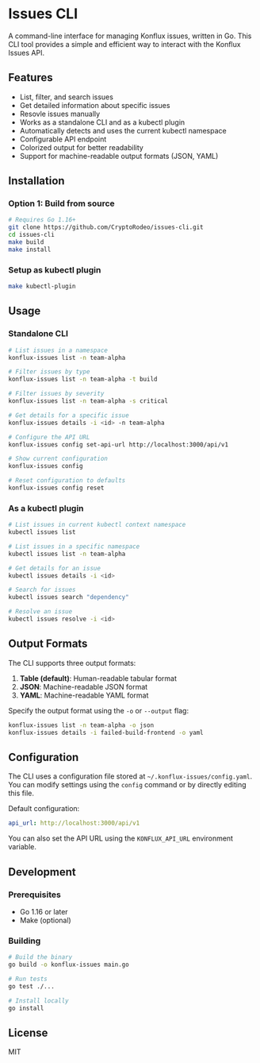 # Issues CLI

A command-line interface for managing Konflux issues, written in Go. This CLI tool provides a simple and efficient way to interact with the Konflux Issues API.

## Features

- List, filter, and search issues
- Get detailed information about specific issues
- Resovle issues manually
- Works as a standalone CLI and as a kubectl plugin
- Automatically detects and uses the current kubectl namespace
- Configurable API endpoint
- Colorized output for better readability
- Support for machine-readable output formats (JSON, YAML)

## Installation

### Option 1: Build from source

```bash
# Requires Go 1.16+
git clone https://github.com/CryptoRodeo/issues-cli.git
cd issues-cli
make build
make install
```

### Setup as kubectl plugin

```bash
make kubectl-plugin
```

## Usage

### Standalone CLI

```bash
# List issues in a namespace
konflux-issues list -n team-alpha

# Filter issues by type
konflux-issues list -n team-alpha -t build

# Filter issues by severity
konflux-issues list -n team-alpha -s critical

# Get details for a specific issue
konflux-issues details -i <id> -n team-alpha

# Configure the API URL
konflux-issues config set-api-url http://localhost:3000/api/v1

# Show current configuration
konflux-issues config

# Reset configuration to defaults
konflux-issues config reset
```

### As a kubectl plugin

```bash
# List issues in current kubectl context namespace
kubectl issues list

# List issues in a specific namespace
kubectl issues list -n team-alpha

# Get details for an issue
kubectl issues details -i <id>

# Search for issues
kubectl issues search "dependency"

# Resolve an issue
kubectl issues resolve -i <id>
```

## Output Formats

The CLI supports three output formats:

1. **Table (default)**: Human-readable tabular format
2. **JSON**: Machine-readable JSON format
3. **YAML**: Machine-readable YAML format

Specify the output format using the `-o` or `--output` flag:

```bash
konflux-issues list -n team-alpha -o json
konflux-issues details -i failed-build-frontend -o yaml
```

## Configuration

The CLI uses a configuration file stored at `~/.konflux-issues/config.yaml`. You can modify settings using the `config` command or by directly editing this file.

Default configuration:
```yaml
api_url: http://localhost:3000/api/v1
```

You can also set the API URL using the `KONFLUX_API_URL` environment variable.

## Development

### Prerequisites

- Go 1.16 or later
- Make (optional)

### Building

```bash
# Build the binary
go build -o konflux-issues main.go

# Run tests
go test ./...

# Install locally
go install
```

## License

MIT
